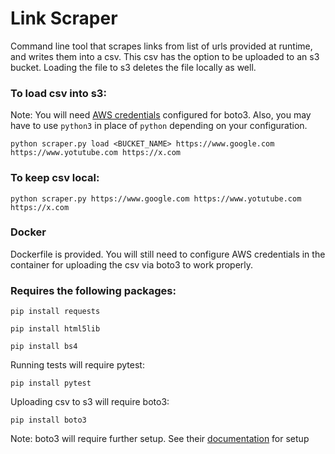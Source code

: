 # Link Scraper
Command line tool that scrapes links from list of urls provided at runtime, and writes them into a csv. This csv has the option to be uploaded to an s3 bucket. Loading the file to s3 deletes the file locally as well.

### To load csv into s3:
Note: You will need [AWS credentials](https://boto3.amazonaws.com/v1/documentation/api/latest/index.html) configured for boto3. Also, you may have to use `python3` in place of `python` depending on your configuration.

```
python scraper.py load <BUCKET_NAME> https://www.google.com https://www.yotutube.com https://x.com
```

### To keep csv local:

```
python scraper.py https://www.google.com https://www.yotutube.com https://x.com
```
### Docker
Dockerfile is provided. You will still need to configure AWS credentials in the container for uploading the csv via boto3 to work properly.
### Requires the following packages:

```
pip install requests
```
```
pip install html5lib
```
```
pip install bs4
```
Running tests will require pytest:
```
pip install pytest
```
Uploading csv to s3 will require boto3:
```
pip install boto3
```
Note: boto3 will require further setup. See their [documentation](https://boto3.amazonaws.com/v1/documentation/api/latest/index.html) for setup
